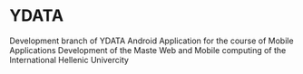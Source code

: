 # YDATA

Development branch of YDATA Android Application for the course of Mobile Applications Development of the Maste Web and Mobile computing of the International Hellenic Univercity
